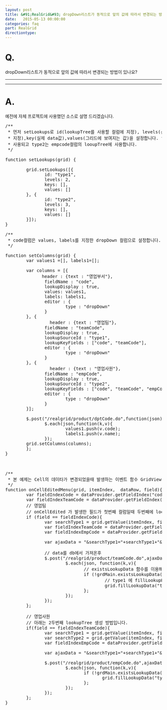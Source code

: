 ```yaml
---
layout: post
title: &#91;RealGrid&#93; dropDown리스트가 동적으로 앞의 값에 따라서 변경되는 방법이 있나요?
date:   2015-05-13 00:00:00
categories: faq
part: RealGrid
directiontype: 
---
```


# Q.

dropDown리스트가 동적으로 앞의 값에 따라서 변경되는 방법이 있나요?

---
***

# A.

예전에 자체 프로젝트에 사용했던 소스로 설명 드리겠습니다.

<pre class="prettyprint">
/**
 * 먼저 setLookups로 id(lookupTree를 사용할 컬럼에 지정), levels(선행조건 갯수+ 자신 컬럼 갯수를
 * 지정),key(실제 data값),values(그리드에 보여지는 값)을 설정합니다. type1은 teamcode컬럼의 lookupTree에
 * 사용되고 type2는 empcode컬럼의 looupTree에 사용합니다.
 */
 
function setLookups(grid) {
              
        grid.setLookups([{
               id: "type1",
               levels: 2,
               keys: [],
               values: []
        }, {
               id: "type2",
               levels: 3,
               keys: [],
               values: []
        }]);
}
 
/**
 * code컬럼은 values, labels를 지정한 dropDown 컬럼으로 설정합니다.
 */
 
function setColumns(grid) {
        var values1 =[], labels1=[];
       
        var columns = [{
              header : {text : "영업부서"},
               fieldName : "code",
               lookupDisplay : true,
               values: values1,
               labels: labels1,
               editor : {
                       type : "dropDown"
               }
        }, {
            	 header : {text : "영업팀"},
               fieldName : "teamCode",
               lookupDisplay : true,
               lookupSourceId : "type1",
               lookupKeyFields : ["code", "teamCode"],
               editor : {
                       type : "dropDown"
               }
        }, {
                 header : {text : "영업사원"},
               fieldName : "empCode",
               lookupDisplay : true,
               lookupSourceId : "type2",
               lookupKeyFields : ["code", "teamCode", "empCode"],
               editor : {
                       type : "dropDown"
               }
        }];
 
        $.post("/realgrid/product/dptCode.do",function(json){
               $.each(json,function(k,v){
                       values1.push(v.code);
                       labels1.push(v.name);
               });
        grid.setColumns(columns);
        };
}
 


/**
 * 본 예제는 Cell의 데이타가 변경되었을때 발생하는 이벤트 함수 GridView.onCellEdited를 사용하엿습니다.
 */
function onCellEditedMenu(grid, itemIndex,  dataRow, field){
        var fieldIndexCode = dataProvider.getFieldIndex("code");
        var fieldIndexTeamCode = dataProvider.getFieldIndex("teamCode");
        // 영업팀
        // onCellEdited 가 발생한 필드가 첫번째 컬럼일때 두번째에 lookupTree를 생성합니다.
        if (field == fieldIndexCode){
               var searchType1 = grid.getValue(itemIndex, fieldIndexCode);
               var fieldIndexTeamCode = dataProvider.getFieldIndex("teamCode");
               var fieldIndexEmpCode = dataProvider.getFieldIndex("empCode");
 
               var ajaxData = "&searchType1="+searchType1+"&searchType2=";
              
               // data를 db에서 가져온후
               $.post("/realgrid/product/teamCode.do",ajaxData,function(json){
                       $.each(json, function(k,v){
                              // existsLookupData 함수를 이용해서 해당값이 없으면
                              if (!grdMain.existsLookupData("type1", [searchType1, v.teamCode])) {
                                      // type1 에 fillLookupData 이용해서 트리 값을 채워줍니다.
                                      grid.fillLookupData("type1",{"rows" :  [[searchType1, v.teamCode, v.teamName]]});
                              };
                       });
               });
        };
       
        // 영업사원
        // 아래는 2두번째 lookupTree 생성 방법입니다.
        if(field == fieldIndexTeamCode){
               var searchType1 = grid.getValue(itemIndex, fieldIndexCode);
               var searchType2 = grid.getValue(itemIndex, fieldIndexTeamCode);
               var fieldIndexEmpCode = dataProvider.getFieldIndex("empCode");
 
               var ajaxData = "&searchType1="+searchType1+"&searchType2="+searchType2;
              
               $.post("/realgrid/product/empCode.do",ajaxData,function(json){
                       $.each(json, function(k,v){
                              if (!grdMain.existsLookupData("type2", [searchType1, searchType2, v.empCode])) {
                                     grid.fillLookupData("type2", { "rows" :  [[searchType1, searchType2, v.empCode, v.empName]]});
                              };
                       });
               });
        };
}
</pre>
